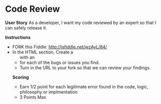 # Code Review

**User Story**
As a developer, I want my code reviewed by an expert so that I can safely release it.

**Instructions**
 - FORK this Fiddle: http://jsfiddle.net/wzAyL/84/
 - In the HTML section, Create a <ul> with an <li> for each of the bugs or issues you find.
 - Turn in the URL to your fork so that we can review your findings.

**Scoring**
 - Earn 1/2 point for each legitimate error found in the code, logic, philosophy or implmentation
 - 3 Points Max
